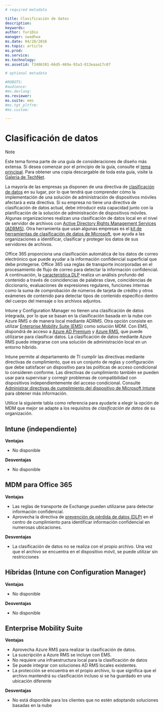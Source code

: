 ```yaml
---
# required metadata

title: Clasificación de datos
description:
keywords:
author: YuriDio
manager: swadhwa
ms.date: 04/28/2016
ms.topic: article
ms.prod:
ms.service:
ms.technology:
ms.assetid: f3486381-66d5-469a-93a3-013eaaa17c07

# optional metadata

#ROBOTS:
#audience:
#ms.devlang:
ms.reviewer: 
ms.suite: ems
#ms.tgt_pltfrm:
#ms.custom:

---
```


# Clasificación de datos

>[!NOTE]
>Este tema forma parte de una guía de consideraciones de diseño más extensa. Si desea comenzar por el principio de la guía, consulte el [tema principal](mdm-design-considerations-guide.md). Para obtener una copia descargable de toda esta guía, visite la [Galería de TechNet](https://gallery.technet.microsoft.com/Mobile-Device-Management-7d401582).

La mayoría de las empresas ya disponen de una directiva de [clasificación de datos](http://blogs.microsoft.com/cybertrust/2014/01/28/the-importance-of-data-classification/) en su lugar, por lo que tendrá que comprender cómo la implementación de una solución de administración de dispositivos móviles afectará a esta directiva. Si su empresa no tiene una directiva de clasificación de datos actual, debe introducir esta capacidad junto con la planificación de la solución de administración de dispositivos móviles. Algunas organizaciones realizan una clasificación de datos local en el nivel de servidor de archivos con [Active Directory Rights Management Services (ADRMS)](https://technet.microsoft.com/windowsserver/dd448611.aspx). Otra herramienta que usan algunas empresas es el [kit de herramientas de clasificación de datos de Microsoft](http://www.microsoft.com/download/details.aspx?id=27123), que ayuda a las organizaciones a identificar, clasificar y proteger los datos de sus servidores de archivos. 

Office 365 proporciona una clasificación automática de los datos de correo electrónico que puede ayudar a la información confidencial superficial que debe protegerse. Office 365 usa reglas de transporte incorporadas en el procesamiento de flujo de correo para detectar la información confidencial. A continuación, la [característica DLP](http://blogs.office.com/2013/10/28/office-365-compliance-controls-data-loss-prevention/) realiza un análisis profundo del contenido a través de coincidencias de palabras clave, coincidencias de diccionario, evaluaciones de expresiones regulares, funciones internas como la suma de comprobación de números de tarjeta de crédito y otros exámenes de contenido para detectar tipos de contenido específico dentro del cuerpo del mensaje o los archivos adjuntos. 

Intune y Configuration Manager no tienen una clasificación de datos integrada, por lo que se basan en la clasificación basada en la nube con Azure RMS o de manera local mediante ADRMS. Otra opción consiste en utilizar [Enterprise Mobility Suite (EMS)](http://www.microsoft.com/server-cloud/enterprise-mobility/overview.aspx) como solución MDM. Con EMS, dispondrá de acceso a [Azure AD Premium](https://msdn.microsoft.com/library/azure/dn532272.aspx) y [Azure RMS](https://technet.microsoft.com/library/jj585026.aspx), que puede utilizarse para clasificar datos. La clasificación de datos mediante Azure RMS puede integrarse con una solución de administración local en un entorno híbrido. 

Intune permite al departamento de TI cumplir las directivas mediante directivas de cumplimiento, que es un conjunto de reglas y configuración que debe satisfacer un dispositivo para las políticas de acceso condicional lo consideren conforme. Las directivas de cumplimiento también se pueden usar para supervisar y corregir problemas de compatibilidad con dispositivos independientemente del acceso condicional. Consulte [Administrar directivas de cumplimiento del dispositivo de Microsoft Intune](/intune/deploy/introduction-to-device-compliance-policies-in-microsoft-intune) para obtener más información.

Utilice la siguiente tabla como referencia para ayudarle a elegir la opción de MDM que mejor se adapte a los requisitos de *clasificación de datos* de su organización.

## Intune (independiente)

**Ventajas**

- No disponible

**Desventajas**

- No disponible

## MDM para Office 365

**Ventajas**

- Las reglas de transporte de Exchange pueden utilizarse para detectar información confidencial.
- Aprovecha la directiva de [prevención de pérdida de datos (DLP)](https://technet.microsoft.com/library/ms.o365.cc.DLPLandingPage.aspx) en el centro de cumplimiento para identificar información confidencial en numerosas ubicaciones.

**Desventajas**

- La clasificación de datos no se realiza con el propio archivo. Una vez que el archivo se encuentra en el dispositivo móvil, se puede utilizar sin restricciones

## Híbridas (Intune con Configuration Manager)

**Ventajas**

- No disponible

**Desventajas**

- No disponible

## Enterprise Mobility Suite

**Ventajas**

- Aprovecha Azure RMS para realizar la clasificación de datos.
- La suscripción a Azure RMS se incluye con EMS.
- No requiere una infraestructura local para la clasificación de datos
- Se puede integrar con soluciones AD RMS locales existentes.
- La protección se encuentra en el propio archivo, lo que significa que el archivo mantendrá su clasificación incluso si se ha guardado en una ubicación diferente

**Desventajas**

- No está disponible para los clientes que no estén adoptando soluciones basadas en la nube


<!--HONumber=Apr16_HO2-->


